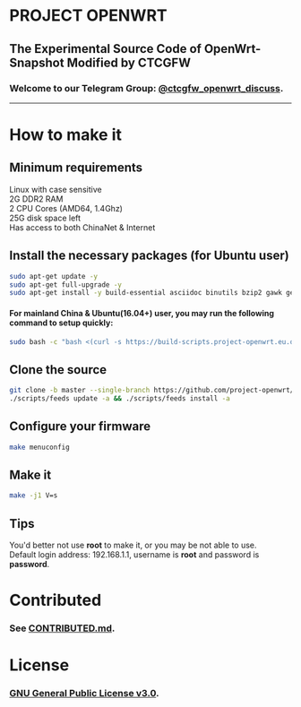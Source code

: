 # PROJECT OPENWRT
## The Experimental Source Code of OpenWrt-Snapshot Modified by CTCGFW
### Welcome to our Telegram Group: [@ctcgfw\_openwrt\_discuss](https://t.me/ctcgfw_openwrt_discuss).
- - -

# How to make it
## Minimum requirements
Linux with case sensitive<br/>
2G DDR2 RAM<br/>
2 CPU Cores (AMD64, 1.4Ghz)<br/>
25G disk space left<br/>
Has access to both ChinaNet & Internet

## Install the necessary packages (for Ubuntu user)
```bash
sudo apt-get update -y
sudo apt-get full-upgrade -y
sudo apt-get install -y build-essential asciidoc binutils bzip2 gawk gettext git libncurses5-dev libz-dev patch unzip zlib1g-dev lib32gcc1 libc6-dev-i386 subversion flex uglifyjs git-core gcc-multilib g++-multilib p7zip p7zip-full msmtp libssl-dev texinfo libreadline-dev libglib2.0-dev xmlto qemu-utils upx libelf-dev autoconf automake libtool autopoint ccache curl wget vim nano python python3 python-pip python3-pip python-ply python3-ply haveged lrzsz device-tree-compiler scons antlr3 gperf intltool mkisofs rsync
```
#### For mainland China & Ubuntu(16.04+) user, you may run the following command to setup quickly:
```bash
sudo bash -c "bash <(curl -s https://build-scripts.project-openwrt.eu.org/init_build_environment.sh)"
```

## Clone the source
```bash
git clone -b master --single-branch https://github.com/project-openwrt/openwrt && cd openwrt
./scripts/feeds update -a && ./scripts/feeds install -a
```

## Configure your firmware
```bash
make menuconfig
```

## Make it
```bash
make -j1 V=s
```

## Tips
You'd better not use **root** to make it, or you may be not able to use.<br/>
Default login address: 192.168.1.1, username is **root** and password is **password**.

# Contributed
### See [CONTRIBUTED.md](https://github.com/project-openwrt/openwrt/blob/master/CONTRIBUTED.md).

# License
### [GNU General Public License v3.0](https://github.com/project-openwrt/openwrt/blob/master/LICENSE).
